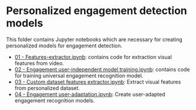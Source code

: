 # Personalized engagement detection models

This folder contains Jupyter notebooks which are necessary for creating personalized models for
engagement detection.

- [01 - Features-extractor.ipynb](01%20-%20Features-extractor.ipynb): contains code for extraction visual features from video.
- [02 - Engagement user-independent model training.ipynb](02%20-%20Engagement%20user-independent%20model%20training.ipynb): contains code for training universal engagement recognition model.
- [03 - Custom dataset features extractor.ipynb](03%20-%20Custom%20dataset%20features%20extractor.ipynb): Extract visual features from personalized dataset.
- [04 - Engagement user-adaptation.ipynb](04%20-%20Engagement%20user-adaptation.ipynb): Create user-adapted engagement recognition models.
